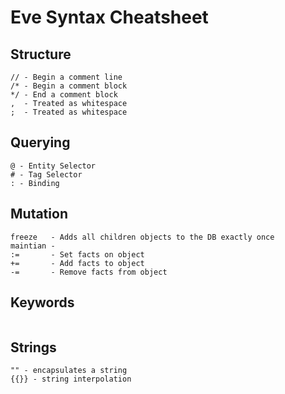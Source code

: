 # Eve Syntax Cheatsheet

## Structure

```
// - Begin a comment line
/* - Begin a comment block
*/ - End a comment block
,  - Treated as whitespace
;  - Treated as whitespace
```

## Querying

```
@ - Entity Selector
# - Tag Selector
: - Binding
```

## Mutation

```
freeze   - Adds all children objects to the DB exactly once
maintian -
:=       - Set facts on object 
+=       - Add facts to object
-=       - Remove facts from object
``` 

## Keywords

```

```

## Strings

```
"" - encapsulates a string
{{}} - string interpolation
```